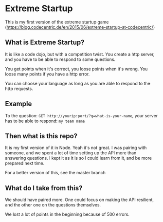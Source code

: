 # Extreme Startup

This is my first version of the extreme startup game 
(https://blog.codecentric.de/en/2015/06/extreme-startup-at-codecentric/)

## What is Extreme Startup?

It is like a code dojo, but with a competition twist. 
You create a http server, and you have to be able to respond to some questions. 

You get points when it's correct, you loose points when it's wrong. You loose many points if you have a http error.

You can choose your language as long as you are able to respond to the http requests.

## Example

To the question: `GET http://yourip:port/?q=what-is-your-name`,
your server has to be able to respond: `my team name`

## Then what is this repo?

It is my first version of it in Node. Yeah it's not great. 
I was pairing with someone, and we spent a lot of time setting up the API more than answering questions.
I kept it as it is so I could learn from it, and be more prepared next time.

For a better version of this, see the master branch

## What do I take from this?

We should have paired more. 
One could focus on making the API resilient, and the other one on the questions themselves.

We lost a lot of points in the beginning because of 500 errors.